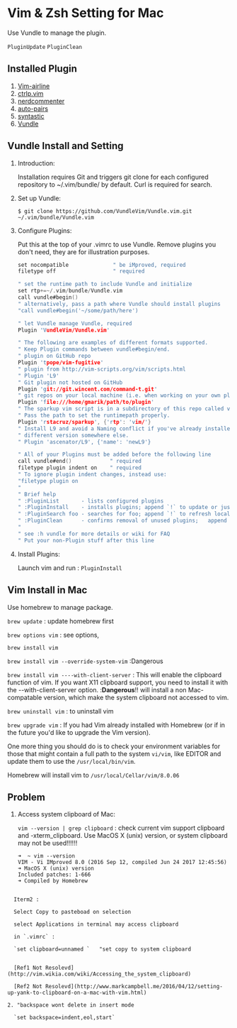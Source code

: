 # Vim & Zsh Setting for Mac

Use Vundle to manage the plugin.

`PluginUpdate` 
`PluginClean`

## Installed Plugin

1. [Vim-airline](https://github.com/vim-airline/vim-airline)
2. [ctrlp.vim](https://github.com/kien/ctrlp.vim)
3. [nerdcommenter](https://github.com/scrooloose/nerdcommenter)
4. [auto-pairs](https://github.com/jiangmiao/auto-pairs)
5. [syntastic](https://github.com/vim-syntastic/syntastic)
6. [Vundle](https://github.com/VundleVim/Vundle.vim)

## Vundle Install and Setting

1. Introduction:

	Installation requires Git and triggers git clone for each configured repository to ~/.vim/bundle/ by default. Curl is required for search.
	
2. Set up Vundle:

	`$ git clone https://github.com/VundleVim/Vundle.vim.git ~/.vim/bundle/Vundle.vim`
	
3. Configure Plugins:

	Put this at the top of your .vimrc to use Vundle. Remove plugins you don't need, they are for illustration purposes.
	
	~~~c
	set nocompatible              " be iMproved, required
	filetype off                  " required

	" set the runtime path to include Vundle and initialize
	set rtp+=~/.vim/bundle/Vundle.vim
	call vundle#begin()
	" alternatively, pass a path where Vundle should install plugins
	"call vundle#begin('~/some/path/here')

	" let Vundle manage Vundle, required 
	Plugin 'VundleVim/Vundle.vim'

	" The following are examples of different formats supported.
	" Keep Plugin commands between vundle#begin/end.
	" plugin on GitHub repo
	Plugin 'tpope/vim-fugitive'
	" plugin from http://vim-scripts.org/vim/scripts.html
	" Plugin 'L9'
	" Git plugin not hosted on GitHub
	Plugin 'git://git.wincent.com/command-t.git'
	" git repos on your local machine (i.e. when working on your own plugin)
	Plugin 'file:///home/gmarik/path/to/plugin'
	" The sparkup vim script is in a subdirectory of this repo called vim.
	" Pass the path to set the runtimepath properly.
	Plugin 'rstacruz/sparkup', {'rtp': 'vim/'}
	" Install L9 and avoid a Naming conflict if you've already installed a
	" different version somewhere else.
	" Plugin 'ascenator/L9', {'name': 'newL9'}

	" All of your Plugins must be added before the following line
	call vundle#end()            " required
	filetype plugin indent on    " required
	" To ignore plugin indent changes, instead use:
	"filetype plugin on
	"
	" Brief help
	" :PluginList       - lists configured plugins
	" :PluginInstall    - installs plugins; append `!` to update or just :PluginUpdate
	" :PluginSearch foo - searches for foo; append `!` to refresh local cache
	" :PluginClean      - confirms removal of unused plugins; 	append `!` to auto-approve removal
	"
	" see :h vundle for more details or wiki for FAQ
	" Put your non-Plugin stuff after this line
	
	~~~
	
4. Install Plugins:

	Launch vim and run : `PluginInstall`
	
## Vim Install in Mac

Use homebrew to manage package.

`brew update` : update homebrew first

`brew options vim` : see options,

`brew install vim`

`brew install vim --override-system-vim` :Dangerous

`brew install vim ----with-client-server` : This will enable the clipboard function of vim.  If you want X11 clipboard support, you need to install it with the --with-client-server option. 
:**Dangerous**!! will install a non Mac-compatable version, which make the system clipboard not accessed to vim.

`brew uninstall vim` : to uninstall vim

`brew upgrade vim` : If you had Vim already installed with Homebrew (or if in the future you'd like to upgrade the Vim version).

One more thing you should do is to check your environment variables for those that might contain a full path to the system `vi/vim`, like EDITOR and update them to use the `/usr/local/bin/vim`.

Homebrew will install vim to `/usr/local/Cellar/vim/8.0.06`

## Problem

1. Access system clipboard of Mac:

	`vim --version | grep clipboard` : check current vim support clipboard and -xterm_clipboard. Use MacOS X (unix) version, or system clipboard may not be used!!!!!!
	
	~~~
	➜  ~ vim --version
	VIM - Vi IMproved 8.0 (2016 Sep 12, compiled Jun 24 2017 12:45:56)
	➜ MacOS X (unix) version
	Included patches: 1-666
	➜ Compiled by Homebrew
  ~~~
	
	Iterm2 : 
	
	Select Copy to pasteboad on selection
	
	select Applications in terminal may access clipboard
	
	in `.vimrc` :
	
	`set clipboard=unnamed `   "set copy to system clipboard
	

	[Ref1 Not Resolevd](http://vim.wikia.com/wiki/Accessing_the_system_clipboard) 

	[Ref2 Not Resolevd](http://www.markcampbell.me/2016/04/12/setting-up-yank-to-clipboard-on-a-mac-with-vim.html)
	
2. "backspace wont delete in insert mode

	`set backspace=indent,eol,start`
